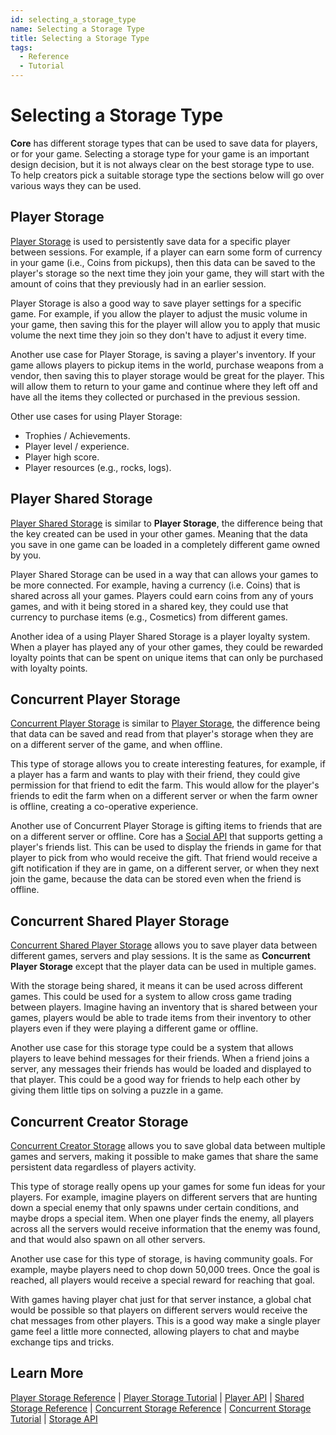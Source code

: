 ```yaml
---
id: selecting_a_storage_type
name: Selecting a Storage Type
title: Selecting a Storage Type
tags:
  - Reference
  - Tutorial
---
```


# Selecting a Storage Type

**Core** has different storage types that can be used to save data for players, or for your game. Selecting a storage type for your game is an important design decision, but it is not always clear on the best storage type to use. To help creators pick a suitable storage type the sections below will go over various ways they can be used.

## Player Storage

[Player Storage](../references/persistent_storage.md) is used to persistently save data for a specific player between sessions. For example, if a player can earn some form of currency in your game (i.e., Coins from pickups), then this data can be saved to the player's storage so the next time they join your game, they will start with the amount of coins that they previously had in an earlier session.

Player Storage is also a good way to save player settings for a specific game. For example, if you allow the player to adjust the music volume in your game, then saving this for the player will allow you to apply that music volume the next time they join so they don't have to adjust it every time.

Another use case for Player Storage, is saving a player's inventory. If your game allows players to pickup items in the world, purchase weapons from a vendor, then saving this to player storage would be great for the player. This will allow them to return to your game and continue where they left off and have all the items they collected or purchased in the previous session.

Other use cases for using Player Storage:

- Trophies / Achievements.
- Player level / experience.
- Player high score.
- Player resources (e.g., rocks, logs).

## Player Shared Storage

[Player Shared Storage](../references/shared_storage.md) is similar to **Player Storage**, the difference being that the key created can be used in your other games. Meaning that the data you save in one game can be loaded in a completely different game owned by you.

Player Shared Storage can be used in a way that can allows your games to be more connected. For example, having a currency (i.e. Coins) that is shared across all your games. Players could earn coins from any of yours games, and with it being stored in a shared key, they could use that currency to purchase items (e.g., Cosmetics) from different games.

Another idea of a using Player Shared Storage is a player loyalty system. When a player has played any of your other games, they could be rewarded loyalty points that can be spent on unique items that can only be purchased with loyalty points.

## Concurrent Player Storage

[Concurrent Player Storage](../references/concurrent_storage.md) is similar to [Player Storage](../references/persistent_storage.md), the difference being that data can be saved and read from that player's storage when they are on a different server of the game, and when offline.

This type of storage allows you to create interesting features, for example, if a player has a farm and wants to play with their friend, they could give permission for that friend to edit the farm. This would allow for the player's friends to edit the farm when on a different server or when the farm owner is offline, creating a co-operative experience.

Another use of Concurrent Player Storage is gifting items to friends that are on a different server or offline. Core has a [Social API](../api/coresocial.md) that supports getting a player's friends list. This can be used to display the friends in game for that player to pick from who would receive the gift. That friend would receive a gift notification if they are in game, on a different server, or when they next join the game, because the data can be stored even when the friend is offline.

## Concurrent Shared Player Storage

[Concurrent Shared Player Storage](../references/concurrent_storage.md) allows you to save player data between different games, servers and play sessions. It is the same as **Concurrent Player Storage** except that the player data can be used in multiple games.

With the storage being shared, it means it can be used across different games. This could be used for a system to allow cross game trading between players. Imagine having an inventory that is shared between your games, players would be able to trade items from their inventory to other players even if they were playing a different game or offline.

Another use case for this storage type could be a system that allows players to leave behind messages for their friends. When a friend joins a server, any messages their friends has would be loaded and displayed to that player. This could be a good way for friends to help each other by giving them little tips on solving a puzzle in a game.

## Concurrent Creator Storage

[Concurrent Creator Storage](../references/concurrent_storage.md) allows you to save global data between multiple games and servers, making it possible to make games that share the same persistent data regardless of players activity.

This type of storage really opens up your games for some fun ideas for your players. For example, imagine players on different servers that are hunting down a special enemy that only spawns under certain conditions, and maybe drops a special item. When one player finds the enemy, all players across all the servers would receive information that the enemy was found, and that would also spawn on all other servers.

Another use case for this type of storage, is having community goals. For example, maybe players need to chop down 50,000 trees. Once the goal is reached, all players would receive a special reward for reaching that goal.

With games having player chat just for that server instance, a global chat would be possible so that players on different servers would receive the chat messages from other players. This is a good way make a single player game feel a little more connected, allowing players to chat and maybe exchange tips and tricks.

## Learn More

[Player Storage Reference](../references/persistent_storage.md) | [Player Storage Tutorial](../tutorials/persistent_storage_tutorial.md) | [Player API](../api/player.md) | [Shared Storage Reference](../references/shared_storage.md) | [Concurrent Storage Reference](../references/concurrent_storage.md) | [Concurrent Storage Tutorial](../tutorials/concurrent_storage_tutorial.md) | [Storage API](../api/storage.md)
